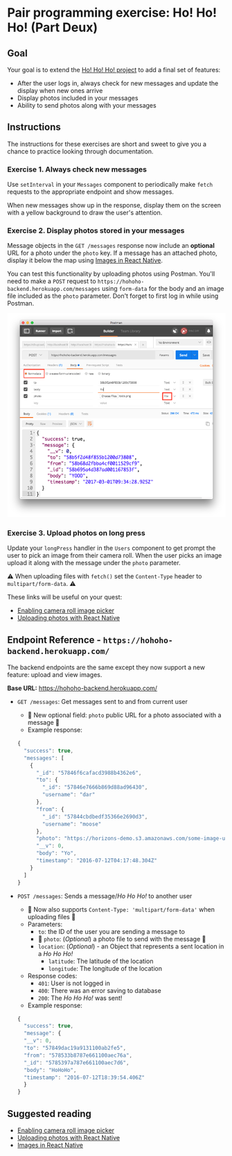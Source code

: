 # Pair programming exercise: Ho! Ho! Ho! (Part Deux)

## Goal

Your goal is to extend the [Ho! Ho! Ho! project](../day1/hohoho)
to add a final set of features:

- After the user logs in, always check for new messages and update the display
  when new ones arrive
- Display photos included in your messages
- Ability to send photos along with your messages

## Instructions

The instructions for these exercises are short and sweet to give you a chance
to practice looking through documentation.

### Exercise 1. Always check new messages

Use `setInterval` in your `Messages` component to periodically make `fetch`
requests to the appropriate endpoint and show messages.

When new messages show up in the response, display them on the screen with a
yellow background to draw the user's attention.

### Exercise 2. Display photos stored in your messages

Message objects in the `GET /messages` response now include an **optional** URL for
a photo under the `photo` key. If a message has an attached photo, display it below the map using
[Images in React Native](https://facebook.github.io/react-native/docs/images.html).

You can test this functionality by uploading photos using Postman.
You'll need to make a `POST` request to `https://hohoho-backend.herokuapp.com/messages`
using `form-data` for the body and an image file included as the `photo` parameter.
Don't forget to first log in while using Postman.

![](img/postman.png)


### Exercise 3. Upload photos on long press

Update your `longPress` handler in the `Users` component to get prompt the user
to pick an image from their camera roll. When the user picks an image upload
it along with the message under the `photo` parameter.

⚠️ When uploading files with `fetch()` set the `Content-Type` header
to `multipart/form-data`. ⚠️

These links will be useful on your quest:

- [Enabling camera roll image picker](https://goshakkk.name/react-native-camera-roll-image-picker/)
- [Uploading photos with React Native](http://doochik.com/2015/11/27/FormData-in-React-Native.html)

## Endpoint Reference - `https://hohoho-backend.herokuapp.com/`

The backend endpoints are the same except they now support a new feature:
upload and view images.

**Base URL:** https://hohoho-backend.herokuapp.com/

- `GET /messages`: Get messages sent to and from current user
  - 🌟 New optional field: `photo` public URL for a photo associated with a message 🌟
  - Example response:

  ```javascript
  {
    "success": true,
    "messages": [
      {
        "_id": "57846f6cafacd3988b4362e6",
        "to": {
          "_id": "57846e7666b869d88ad96430",
          "username": "dar"
        },
        "from": {
          "_id": "57844cbdbedf35366e2690d3",
          "username": "moose"
        },
        "photo": "https://horizons-demo.s3.amazonaws.com/some-image-url-here",
        "__v": 0,
        "body": "Yo",
        "timestamp": "2016-07-12T04:17:48.304Z"
      }
    ]
  }
  ```

- `POST /messages`: Sends a message/_Ho Ho Ho!_ to another user
  - 🌟 Now also supports `Content-Type: 'multipart/form-data'` when uploading
    files 🌟
  - Parameters:
    - `to`: the ID of the user you are sending a message to
    - 🌟 `photo`: (_Optional_) a photo file to send with the message 🌟
    - `location`: (_Optional_) - an Object that represents a sent location in a _Ho Ho Ho!_
      - `latitude`: The latitude of the location
      - `longitude`: The longitude of the location
  - Response codes:
    - `401`: User is not logged in
    - `400`: There was an error saving to database
    - `200`: The _Ho Ho Ho!_ was sent!
  - Example response:
  ```javascript
  {
    "success": true,
    "message": {
    "__v": 0,
    "to": "57849dac19a9131100ab2fe5",
    "from": "578533b8787e661100aec76a",
    "_id": "5785397a787e661100aec7d6",
    "body": "HoHoHo",
    "timestamp": "2016-07-12T18:39:54.406Z"
    }
  }
  ```

## Suggested reading
- [Enabling camera roll image picker](https://goshakkk.name/react-native-camera-roll-image-picker/)
- [Uploading photos with React Native](http://doochik.com/2015/11/27/FormData-in-React-Native.html)
- [Images in React Native](https://facebook.github.io/react-native/docs/images.html)

